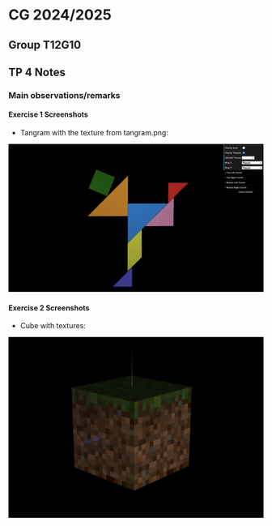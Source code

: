 # CG 2024/2025

## Group T12G10

## TP 4 Notes

### Main observations/remarks 

#### Exercise 1 Screenshots

- Tangram with the texture from tangram.png: 

![Tangram](screenshots/cg-t12-g10-tp4-1.png)

#### Exercise 2 Screenshots

- Cube with textures: 

![Cube](screenshots/cg-t12-g10-tp4-2.png)

